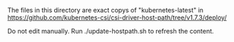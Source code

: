 The files in this directory are exact copys of "kubernetes-latest" in
https://github.com/kubernetes-csi/csi-driver-host-path/tree/v1.7.3/deploy/

Do not edit manually. Run ./update-hostpath.sh to refresh the content.
